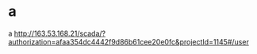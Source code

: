 # a
a
http://163.53.168.21/scada/?authorization=afaa354dc4442f9d86b61cee20e0fc&projectId=1145#/user
